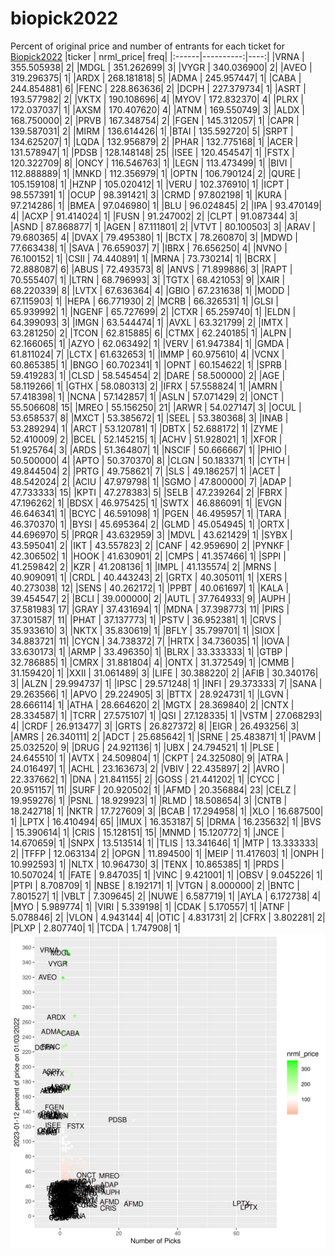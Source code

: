# biopick2022
Percent of original price and number of entrants for each ticket for [Biopick2022](https://twitter.com/hashtag/Biopick2022)
|ticker | nrml_price| freq|
|:------|----------:|----:|
|VRNA   | 355.505938|    2|
|MDGL   | 351.262699|    3|
|VYGR   | 340.036900|    2|
|AVEO   | 319.296375|    1|
|ARDX   | 268.181818|    5|
|ADMA   | 245.957447|    1|
|CABA   | 244.854881|    6|
|FENC   | 228.863636|    2|
|DCPH   | 227.379734|    1|
|ASRT   | 193.577982|    2|
|VKTX   | 190.108696|    4|
|MYOV   | 172.832370|    4|
|PLRX   | 172.037037|    1|
|AXSM   | 170.407620|    4|
|ATNM   | 169.550749|    3|
|ALDX   | 168.750000|    2|
|PRVB   | 167.348754|    2|
|FGEN   | 145.312057|    1|
|CAPR   | 139.587031|    2|
|MIRM   | 136.614426|    1|
|BTAI   | 135.592720|    5|
|SRPT   | 134.625207|    1|
|LQDA   | 132.956879|    2|
|PHAR   | 132.775168|    1|
|ACER   | 131.578947|    1|
|PDSB   | 128.148148|   25|
|ISEE   | 120.454547|    1|
|FSTX   | 120.322709|    8|
|ONCY   | 116.546763|    1|
|LEGN   | 113.473499|    1|
|BIVI   | 112.888889|    1|
|MNKD   | 112.356979|    1|
|OPTN   | 106.790124|    2|
|QURE   | 105.159108|    1|
|HZNP   | 105.020412|    1|
|VERU   | 102.376910|    1|
|ICPT   |  98.557391|    1|
|OCUP   |  98.391421|    3|
|CRMD   |  97.802198|    1|
|KURA   |  97.214286|    1|
|BMEA   |  97.046980|    1|
|BLU    |  96.024845|    2|
|IPA    |  93.470149|    4|
|ACXP   |  91.414024|    1|
|FUSN   |  91.247002|    2|
|CLPT   |  91.087344|    3|
|ASND   |  87.868877|    1|
|AGEN   |  87.111801|    2|
|VTVT   |  80.100503|    3|
|ARAV   |  79.680365|    4|
|DVAX   |  79.495380|    1|
|BCTX   |  78.260870|    3|
|MDWD   |  77.663438|    1|
|SAVA   |  76.659037|    7|
|IBRX   |  76.656250|    4|
|NVNO   |  76.100152|    1|
|CSII   |  74.440891|    1|
|MRNA   |  73.730214|    1|
|BCRX   |  72.888087|    6|
|ABUS   |  72.493573|    8|
|ANVS   |  71.899886|    3|
|RAPT   |  70.555407|    1|
|LTRN   |  68.796993|    3|
|TGTX   |  68.421053|    9|
|XAIR   |  68.220339|    8|
|LVTX   |  67.636364|    4|
|GBIO   |  67.231638|    1|
|MODD   |  67.115903|    1|
|HEPA   |  66.771930|    2|
|MCRB   |  66.326531|    1|
|GLSI   |  65.939992|    1|
|NGENF  |  65.727699|    2|
|CTXR   |  65.259740|    1|
|ELDN   |  64.399093|    3|
|IMGN   |  63.544474|    1|
|AVXL   |  63.321799|    2|
|IMTX   |  63.281250|    2|
|TCON   |  62.815885|    6|
|CTMX   |  62.240185|    1|
|ALPN   |  62.166065|    1|
|AZYO   |  62.063492|    1|
|VERV   |  61.947384|    1|
|GMDA   |  61.811024|    7|
|LCTX   |  61.632653|    1|
|IMMP   |  60.975610|    4|
|VCNX   |  60.865385|    1|
|BNGO   |  60.702341|    1|
|OPNT   |  60.154622|    1|
|SPRB   |  59.419283|    1|
|CLSD   |  58.545454|    2|
|DARE   |  58.500000|    2|
|AGE    |  58.119266|    1|
|GTHX   |  58.080313|    2|
|IFRX   |  57.558824|    1|
|AMRN   |  57.418398|    1|
|NCNA   |  57.142857|    1|
|ASLN   |  57.071429|    2|
|ONCT   |  55.506608|   15|
|MREO   |  55.156250|   21|
|ARWR   |  54.027147|    3|
|OCUL   |  53.658537|    8|
|MXCT   |  53.385672|    1|
|SEEL   |  53.380368|    3|
|INAB   |  53.289294|    1|
|ARCT   |  53.120781|    1|
|DBTX   |  52.688172|    1|
|ZYME   |  52.410009|    2|
|BCEL   |  52.145215|    1|
|ACHV   |  51.928021|    1|
|XFOR   |  51.925764|    3|
|ARDS   |  51.364807|    1|
|NSCIF  |  50.666667|    1|
|PHIO   |  50.500000|    4|
|APTO   |  50.370370|    8|
|CLGN   |  50.183371|    1|
|CYTH   |  49.844504|    2|
|PRTG   |  49.758621|    7|
|SLS    |  49.186257|    1|
|ACET   |  48.542024|    2|
|ACIU   |  47.979798|    1|
|SGMO   |  47.800000|    7|
|ADAP   |  47.733333|   15|
|KPTI   |  47.278383|    5|
|SELB   |  47.239264|    2|
|FBRX   |  47.196262|    1|
|BDSX   |  46.975425|    1|
|SWTX   |  46.886091|    1|
|EVGN   |  46.646341|    1|
|BCYC   |  46.591098|    1|
|PGEN   |  46.495957|    1|
|TARA   |  46.370370|    1|
|BYSI   |  45.695364|    2|
|GLMD   |  45.054945|    1|
|ORTX   |  44.696970|    5|
|PRQR   |  43.632959|    3|
|MDVL   |  43.621429|    1|
|SYBX   |  43.595041|    2|
|IKT    |  43.557823|    2|
|CANF   |  42.959690|    2|
|PYNKF  |  42.306502|    1|
|HOOK   |  41.630901|    2|
|CMPS   |  41.357466|    1|
|SPPI   |  41.259842|    2|
|KZR    |  41.208136|    1|
|IMPL   |  41.135574|    2|
|MRNS   |  40.909091|    1|
|CRDL   |  40.443243|    2|
|GRTX   |  40.305011|    1|
|XERS   |  40.273038|   12|
|SENS   |  40.262172|    1|
|PPBT   |  40.061697|    1|
|KALA   |  39.454547|    2|
|BCLI   |  39.000000|    2|
|AUTL   |  37.764933|    9|
|AUPH   |  37.581983|   17|
|GRAY   |  37.431694|    1|
|MDNA   |  37.398773|   11|
|PIRS   |  37.301587|   11|
|PHAT   |  37.137773|    1|
|PSTV   |  36.952381|    1|
|CRVS   |  35.933610|    3|
|NKTX   |  35.830619|    1|
|BFLY   |  35.799701|    1|
|SIOX   |  34.883721|   11|
|CYCN   |  34.738372|    7|
|HRTX   |  34.736035|    1|
|IOVA   |  33.630173|    1|
|ARMP   |  33.496350|    1|
|BLRX   |  33.333333|    1|
|GTBP   |  32.786885|    1|
|CMRX   |  31.881804|    4|
|ONTX   |  31.372549|    1|
|CMMB   |  31.159420|    1|
|XXII   |  31.061489|    3|
|LIFE   |  30.388220|    2|
|AFIB   |  30.340176|    3|
|ALZN   |  29.994737|    1|
|IPSC   |  29.571248|    1|
|INFI   |  29.373333|    7|
|SANA   |  29.263566|    1|
|APVO   |  29.224905|    3|
|BTTX   |  28.924731|    1|
|LGVN   |  28.666114|    1|
|ATHA   |  28.664620|    2|
|MGTX   |  28.369840|    2|
|CNTX   |  28.334587|    1|
|TCRR   |  27.575107|    1|
|QSI    |  27.128335|    1|
|VSTM   |  27.068293|    4|
|CRDF   |  26.913477|    3|
|GRTS   |  26.827372|    8|
|EIGR   |  26.493256|    3|
|AMRS   |  26.340111|    2|
|ADCT   |  25.685642|    1|
|SRNE   |  25.483871|    1|
|PAVM   |  25.032520|    9|
|DRUG   |  24.921136|    1|
|UBX    |  24.794521|    1|
|PLSE   |  24.645510|    1|
|AVTX   |  24.509804|    1|
|CKPT   |  24.325080|    9|
|ATRA   |  24.016497|    1|
|ACHL   |  23.163673|    2|
|VBIV   |  22.435897|    2|
|AVRO   |  22.337662|    1|
|DNA    |  21.841155|    2|
|GOSS   |  21.441202|    1|
|CYCC   |  20.951157|   11|
|SURF   |  20.920502|    1|
|AFMD   |  20.356884|   23|
|CELZ   |  19.959276|    1|
|PSNL   |  18.929923|    1|
|RLMD   |  18.508654|    3|
|CNTB   |  18.242718|    1|
|NKTR   |  17.727609|    3|
|BCAB   |  17.294958|    1|
|XLO    |  16.687500|    1|
|LPTX   |  16.410494|   65|
|IMUX   |  16.353187|    5|
|DRMA   |  16.235632|    1|
|BVS    |  15.390614|    1|
|CRIS   |  15.128151|   15|
|MNMD   |  15.120772|    1|
|JNCE   |  14.670659|    1|
|SNPX   |  13.513514|    1|
|TLIS   |  13.341646|    1|
|MTP    |  13.333333|    2|
|TFFP   |  12.063134|    2|
|OPGN   |  11.894500|    1|
|MEIP   |  11.417603|    1|
|ONPH   |  10.992593|    1|
|NLTX   |  10.964730|    3|
|TENX   |  10.865385|    1|
|PRDS   |  10.507024|    1|
|FATE   |   9.847035|    1|
|VINC   |   9.421001|    1|
|OBSV   |   9.045226|    1|
|PTPI   |   8.708709|    1|
|NBSE   |   8.192171|    1|
|VTGN   |   8.000000|    2|
|BNTC   |   7.801527|    1|
|VBLT   |   7.309645|    2|
|NUWE   |   6.587719|    1|
|AYLA   |   6.172738|    4|
|MYO    |   5.989774|    1|
|VIRI   |   5.339198|    1|
|CDAK   |   5.170557|    1|
|ATNF   |   5.078846|    2|
|VLON   |   4.943144|    4|
|OTIC   |   4.831731|    2|
|CFRX   |   3.802281|    2|
|PLXP   |   2.807740|    1|
|TCDA   |   1.747908|    1|
![retvspicks](biopicks.png?raw=true)

